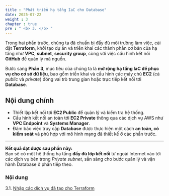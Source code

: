 ```yaml
---
title : "Phát triển hạ tầng IaC cho Database"
date: 2025-07-22 
weight : 3 
chapter : true
pre : " <b> 3. </b> "
---
```


Trong hai phần trước, chúng ta đã chuẩn bị đầy đủ môi trường làm việc, cài đặt **Terraform**, khởi tạo dự án và triển khai các thành phần cơ bản của hạ tầng như **VPC**, **subnet**, **security group**, cùng với việc cấu hình kết nối **GitHub** để quản lý mã nguồn.  

Bước sang **Phần 3**, mục tiêu của chúng ta là **mở rộng hạ tầng IaC để phục vụ cho cơ sở dữ liệu**, bao gồm triển khai và cấu hình các máy chủ **EC2** (cả *public* và *private*) đóng vai trò trung gian hoặc trực tiếp kết nối tới **Database**.

## Nội dung chính

- Thiết lập kết nối tới **EC2 Public** để quản lý và kiểm tra hệ thống.  
- Cấu hình kết nối an toàn tới **EC2 Private** thông qua các dịch vụ AWS như **VPC Endpoint** và **Systems Manager**.  
- Đảm bảo việc truy cập **Database** được thực hiện một cách **an toàn, có kiểm soát** và phù hợp với mô hình mạng đã thiết kế ở các phần trước.  

---
 **Kết quả đạt được sau phần này:**  
Bạn sẽ có một hệ thống hạ tầng **đầy đủ lớp kết nối** từ ngoài Internet vào tới các dịch vụ bên trong *Private subnet*, sẵn sàng cho bước quản lý và vận hành Database ở phần tiếp theo.


### Nội dung
3.1. [Nhập các dịch vụ đã tạo cho Terraform](3.1-import-services/) 
